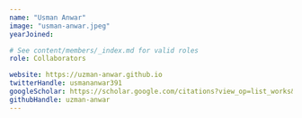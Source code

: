 ```yaml
---
name: "Usman Anwar"
image: "usman-anwar.jpeg"
yearJoined:

# See content/members/_index.md for valid roles
role: Collaborators

website: https://uzman-anwar.github.io
twitterHandle: usmananwar391
googleScholar: https://scholar.google.com/citations?view_op=list_works&hl=en&user=UBAfLyQAAAAJ
githubHandle: uzman-anwar
---
```

